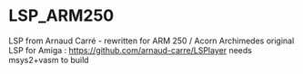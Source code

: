 # LSP_ARM250
LSP from Arnaud Carré - rewritten for ARM 250 / Acorn Archimedes
original LSP for Amiga : https://github.com/arnaud-carre/LSPlayer
needs msys2+vasm to build
